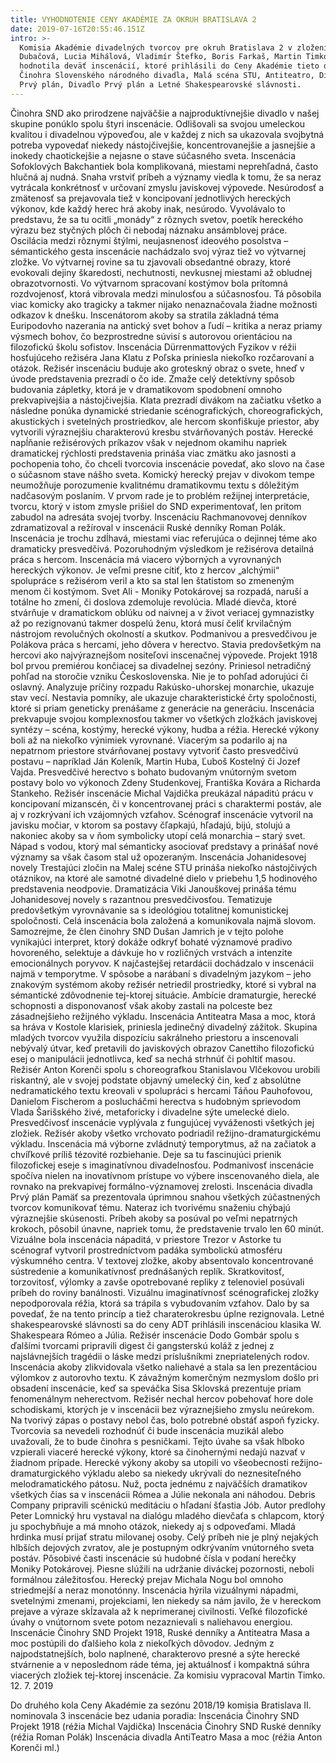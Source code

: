 ```yaml
---
title: VYHODNOTENIE CENY AKADÉMIE ZA OKRUH BRATISLAVA 2
date: 2019-07-16T20:55:46.151Z
intro: >-
  Komisia Akadémie divadelných tvorcov pre okruh Bratislava 2 v zložení Viera
  Dubačová, Lucia Mihálová, Vladimír Štefko, Boris Farkaš, Martin Timko
  hodnotila deväť inscenácií, ktoré prihlásili do Ceny Akadémie tieto divadlá:
  Činohra Slovenského národného divadla, Malá scéna STU, Antiteatro, Divadlo
  Prvý plán, Divadlo Prvý plán a Letné Shakespearovské slávnosti.
---
```

Činohra SND ako prirodzene najväčšie a najproduktívnejšie divadlo v našej skupine ponúklo spolu štyri inscenácie. Odlišovali sa svojou umeleckou kvalitou i divadelnou výpoveďou, ale v každej z nich sa ukazovala svojbytná potreba vypovedať niekedy nástojčivejšie, koncentrovanejšie a jasnejšie a inokedy chaotickejšie a nejasne o stave súčasného sveta.
Inscenácia Sofoklových Bakchantiek bola komplikovaná, miestami neprehľadná, často hlučná aj nudná. Snaha vrstviť príbeh a významy viedla k tomu, že sa neraz vytrácala konkrétnosť  v určovaní zmyslu javiskovej výpovede. Nesúrodosť a zmätenosť sa prejavovala tiež v koncipovaní jednotlivých hereckých výkonov, kde každý herec hrá akoby inak, nesúrodo. Vyvolávalo to predstavu, že sa tu ocitli „monády“ z rôznych svetov, poetík hereckého výrazu bez styčných plôch či nebodaj náznaku ansámblovej práce. Oscilácia medzi rôznymi štýlmi, neujasnenosť ideového posolstva – sémantického gesta inscenácie nachádzalo svoj výraz tiež vo výtvarnej zložke. Vo výtvarnej rovine sa tu zjavovali obsedantné obrazy, ktoré evokovali dejiny škaredosti, nechutnosti, nevkusnej miestami až obludnej obrazotvornosti. Vo výtvarnom spracovaní kostýmov bola prítomná rozdvojenosť, ktorá vibrovala medzi minulosťou a súčasnosťou. Tá pôsobila viac komicky ako tragicky a takmer nijako nenaznačovala žiadne možnosti odkazov k dnešku. Inscenátorom akoby sa stratila základná téma Euripodovho nazerania na antický svet bohov a ľudí – kritika a neraz priamy výsmech bohov, čo bezprostredne súvisí s autorovou orientáciou na filozofickú školu sofistov.
Inscenácia Dürrenmattových Fyzikov v réžii hosťujúceho režiséra Jana Klatu z Poľska priniesla niekoľko rozčarovaní a otázok. Režisér inscenáciu buduje ako groteskný obraz o svete, hneď v úvode predstavenia prezradí o čo ide. Zmaže celý detektívny spôsob budovania zápletky, ktorá je v dramatikovom spodobnení omnoho prekvapivejšia a nástojčivejšia. Klata prezradí divákom na začiatku všetko a následne ponúka dynamické striedanie scénografických, choreografických, akustických i svetelných prostriedkov, ale hercom skonfiškuje priestor, aby vytvorili výraznejšiu charakterovú kresbu stvárňovaných postáv. Herecké napĺňanie režisérových príkazov však v nejednom okamihu napriek dramatickej rýchlosti predstavenia prináša viac zmätku ako jasnosti a pochopenia toho, čo chceli tvorcovia inscenácie povedať, ako slovo na čase o súčasnom stave nášho sveta. Komický herecký prejav v divokom tempe neumožňuje porozumenie kvalitnému dramatikovmu textu s dôležitým nadčasovým poslaním. V prvom rade je to problém režijnej interpretácie, tvorcu, ktorý v istom zmysle prišiel do SND experimentovať, len pritom zabudol na adresáta svojej tvorby.
Inscenáciu Rachmanovovej denníkov zdramatizoval a režíroval v inscenácii Ruské denníky Roman Polák. Inscenácia je trochu zdĺhavá, miestami viac referujúca o dejinnej téme ako dramaticky presvedčivá. Pozoruhodným výsledkom je režisérova detailná práca s hercom. Inscenácia má viacero výborných a vyrovnaných hereckých výkonov. Je veľmi presne cítiť, kto z hercov „alchýmii“ spolupráce s režisérom veril a kto sa stal len štatistom so zmeneným menom či kostýmom. Svet Ali  - Moniky Potokárovej sa rozpadá, naruší a totálne ho zmení, či doslova zdemoluje revolúcia. Mladé dievča, ktoré stvárňuje v dramatickom oblúku od naivnej a v život veriacej gymnazistky až po rezignovanú takmer dospelú ženu, ktorá musí čeliť krvilačným nástrojom revolučných okolností a skutkov. Podmanivou a presvedčivou je Polákova práca s hercami, jeho dôvera v herectvo. Stavia predovšetkým na hercovi ako najvýraznejšom nositeľovi inscenačnej výpovede.
Projekt 1918 bol prvou premiérou končiacej sa divadelnej sezóny. Priniesol netradičný pohľad na storočie vzniku Československa. Nie je to pohľad adorujúci či oslavný. Analyzuje príčiny rozpadu Rakúsko-uhorskej monarchie, ukazuje stav vecí. Nestavia pomníky, ale ukazuje charakteristické črty spoločnosti, ktoré si priam geneticky prenášame z generácie na generáciu. Inscenácia prekvapuje svojou komplexnosťou takmer vo všetkých zložkách javiskovej syntézy – scéna, kostýmy, herecké výkony, hudba a réžia. Herecké výkony boli až na niekoľko výnimiek vyrovnané. Viacerým sa podarilo aj na nepatrnom priestore stvárňovanej postavy vytvoriť často presvedčivú postavu – napríklad Ján Koleník, Martin Huba, Ľuboš Kostelný či Jozef Vajda. Presvedčivé herectvo s bohato budovaným vnútorným svetom postavy bolo vo výkonoch Zdeny Studenkovej, Františka Kovára a Richarda Stankeho. Režisér inscenácie Michal Vajdička preukázal nápaditú prácu v koncipovaní mizanscén, či v koncentrovanej práci s charaktermi postáv, ale aj v rozkrývaní ich vzájomných vzťahov. Scénograf inscenácie vytvoril na javisku močiar, v ktorom sa postavy čľapkajú, hľadajú, bijú, stolujú a nakoniec akoby sa v ňom symbolicky utopí celá monarchia – starý svet. Nápad s vodou, ktorý mal sémanticky asociovať predstavy a prinášať nové významy sa však časom stal už opozeraným.
Inscenácia Johanidesovej novely Trestajúci zločin na Malej scéne STU prináša niekoľko nástojčivých otáznikov, na ktoré ale samotné divadelné dielo v priebehu 1,5 hodinového predstavenia neodpovie. Dramatizácia Viki Janouškovej prináša tému Johanidesovej novely s razantnou presvedčivosťou. Tematizuje predovšetkým vyrovnávanie sa s ideológiou totalitnej komunistickej spoločnosti. Celá inscenácia bola založená a komunikovala najmä slovom. Samozrejme, že člen činohry SND Dušan Jamrich je v tejto polohe vynikajúci interpret, ktorý dokáže odkryť bohaté významové pradivo hovoreného, selektuje a dávkuje ho v rozličných vrstvách a intenzite emocionálnych poryvov. K najčastejšej retardácii dochádzalo v inscenácii najmä v temporytme. V spôsobe a narábaní s divadelným jazykom – jeho znakovým systémom akoby režisér netriedil prostriedky, ktoré si vybral na sémantické zdôvodnenie tej-ktorej situácie. Ambície dramaturgie, herecké schopnosti a disponovanosť však akoby zastali na polceste bez zásadnejšieho režijného výkladu.
Inscenácia Antiteatra Masa a moc, ktorá sa hráva v Kostole klarisiek, priniesla jedinečný divadelný zážitok. Skupina mladých tvorcov využila dispozíciu sakrálneho priestoru a inscenovali nebývalý útvar, keď pretavili do javiskových  obrazov Canettiho filozofickú esej o manipulácii jednotlivca, keď sa nechá strhnúť či pohltiť masou. Režisér Anton Korenči spolu s choreografkou Stanislavou Vlčekovou urobili riskantný, ale v svojej podstate objavný umelecký čin, keď z absolútne nedramatického textu kreovali v spolupráci s hercami Táňou Pauhofovou, Danielom Fischerom a poslucháčmi herectva s hudobným sprievodom Vlada Šarišského živé, metaforicky i divadelne sýte umelecké dielo. Presvedčivosť inscenácie vyplývala z fungujúcej vyváženosti všetkých jej zložiek. Režisér akoby všetko vrchovato podriadil režijno-dramaturgickému výkladu. Inscenácia má výborne zvládnutý temporytmus, až na začiatok a chvíľkové príliš tézovité rozbiehanie. Deje sa tu fascinujúci prienik filozofickej eseje s imaginatívnou divadelnosťou. Podmanivosť inscenácie spočíva nielen na inovatívnom prístupe vo výbere inscenovaného diela, ale rovnako na prekvapivej formálno-významovej zrelosti.
Inscenácia divadla Prvý plán Pamäť sa prezentovala úprimnou snahou všetkých zúčastnených tvorcov komunikovať tému. Nateraz ich tvorivému snaženiu chýbajú výraznejšie skúsenosti. Príbeh akoby sa posúval po veľmi nepatrných krokoch, pôsobil únavne, napriek tomu, že predstavenie trvalo len 60 minút. Vizuálne bola inscenácia nápaditá, v priestore Trezor v Astorke tu scénograf vytvoril prostredníctvom padáka symbolickú atmosféru výskumného centra. V textovej zložke, akoby absentovalo koncentrované sústredenie a komunikatívnosť prednášaných replík. Skratkovitosť, torzovitosť, výlomky a zavše opotrebované repliky z telenoviel posúvali príbeh do roviny banálnosti. Vizuálnu imaginatívnosť scénografickej zložky nepodporovala réžia, ktorá sa trápila s vybudovaním vzťahov. Dalo by sa povedať, že na tento princíp a tiež charaterokresbu úplne rezignovala.
Letné shakespearovské slávnosti sa do ceny ADT prihlásili inscenáciou klasika W. Shakespeara Rómeo a Júlia. Režisér inscenácie Dodo Gombár spolu s ďalšími tvorcami pripravili digest či gangsterskú koláž  z jednej z najslávnejších tragédii o láske medzi príslušníkmi znepriatelených rodov. Inscenácia akoby zlikvidovala všetko naliehavé a stala sa len prezentáciou výlomkov z autorovho textu. K závažným komerčným nezmyslom došlo pri obsadení inscenácie, keď sa speváčka Sisa Sklovská prezentuje priam fenomenálnym neherectvom. Režisér nechal hercov pobehovať hore dole schodiskami, ktorých je v inscenácii bez výraznejšieho zmyslu neúrekom. Na tvorivý zápas o postavy nebol čas, bolo potrebné obstáť aspoň fyzicky. Tvorcovia sa nevedeli rozhodnúť či bude inscenácia muzikál alebo uvažovali, že to bude činohra s pesničkami. Tejto úvahe sa však hlboko vzpierali viaceré herecké výkony, ktoré sa činohernými nedajú nazvať v žiadnom prípade. Herecké výkony akoby sa utopili vo všeobecnosti režijno-dramaturgického výkladu alebo sa niekedy ukrývali do neznesiteľného melodramatického pátosu. Nuž, pocta jednému z najväčších dramatikov všetkých čias sa v inscenácii Rómea a Júlie nekonala ani náhodou.
Debris Company pripravili scénickú meditáciu o hľadaní šťastia Jób. Autor predlohy Peter Lomnický hru vystaval na dialógu mladého dievčaťa s chlapcom, ktorý ju spochybňuje a má mnoho otázok, niekedy aj s odpoveďami. Mladá hrdinka musí prijať stratu milovanej osoby. Celý príbeh nie je plný nejakých hlbších dejových zvratov, ale je postupným odkrývaním vnútorného sveta postáv. Pôsobivé časti inscenácie sú hudobné čísla v podaní herečky Moniky Potokárovej. Piesne slúžili na udržanie diváckej pozornosti, neboli formálnou záležitosťou. Herecký prejav Michala Nogu bol omnoho striedmejší a neraz monotónny. Inscenácia hýrila vizuálnymi nápadmi, svetelnými zmenami, projekciami, len niekedy sa nám javilo, že v hereckom prejave a výraze skĺzavala až k neprimeranej civilnosti. Veľké filozofické úvahy o vnútornom svete potom nezaznievali s naliehavou energiou.
Inscenácie Činohry SND Projekt 1918, Ruské denníky a Antiteatra Masa a moc postúpili do ďalšieho kola z niekoľkých dôvodov. Jedným z najpodstatnejších, bolo naplnené, charakterovo presné a sýte herecké stvárnenie a v neposlednom ráde téma, jej aktuálnosť i kompaktná súhra viacerých zložiek tej-ktorej inscenácie.
Za komisiu vypracoval Martin Timko.
12. 7. 2019

Do druhého kola Ceny Akadémie za sezónu 2018/19 komisia Bratislava II.
nominovala 3 inscenácie bez udania poradia:
Inscenácia Činohry SND Projekt 1918 (réžia Michal Vajdička) 
Inscenácia Činohry SND Ruské denníky (réžia Roman Polák)
Inscenácia divadla AntiTeatro Masa a moc (réžia Anton Korenči ml.)
